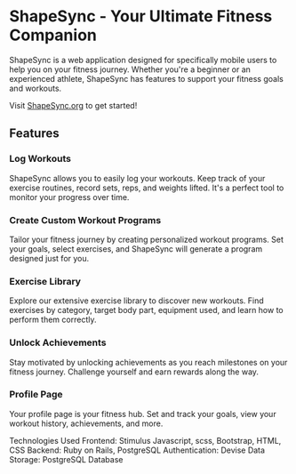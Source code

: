 # ShapeSync - Your Ultimate Fitness Companion

ShapeSync is a web application designed for specifically mobile users to help you on your fitness journey. Whether you're a beginner or an experienced athlete, ShapeSync has features to support your fitness goals and workouts.

Visit [ShapeSync.org](https://www.shapesync.org) to get started!

## Features

### Log Workouts

ShapeSync allows you to easily log your workouts. Keep track of your exercise routines, record sets, reps, and weights lifted. It's a perfect tool to monitor your progress over time.

### Create Custom Workout Programs

Tailor your fitness journey by creating personalized workout programs. Set your goals, select exercises, and ShapeSync will generate a program designed just for you.

### Exercise Library

Explore our extensive exercise library to discover new workouts. Find exercises by category, target body part, equipment used, and learn how to perform them correctly.

### Unlock Achievements

Stay motivated by unlocking achievements as you reach milestones on your fitness journey. Challenge yourself and earn rewards along the way.

### Profile Page

Your profile page is your fitness hub. Set and track your goals, view your workout history, achievements, and more.


Technologies Used
Frontend: Stimulus Javascript, scss, Bootstrap, HTML, CSS
Backend: Ruby on Rails,  PostgreSQL
Authentication: Devise
Data Storage: PostgreSQL Database
